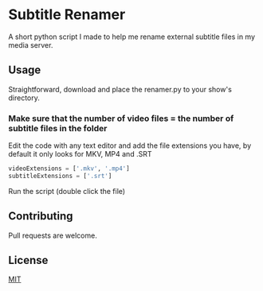 # Subtitle Renamer

A short python script I made to help me rename external subtitle files in my media server. 

## Usage

Straightforward, download and place the renamer.py to your show's directory.
### Make sure that the number of video files = the number of subtitle files in the folder
Edit the code with any text editor and add the file extensions you have, by default it only looks for MKV, MP4 and .SRT
```python
videoExtensions = ['.mkv', '.mp4']
subtitleExtensions = ['.srt']
```
Run the script (double click the file)

## Contributing
Pull requests are welcome.

## License
[MIT](https://choosealicense.com/licenses/mit/)
